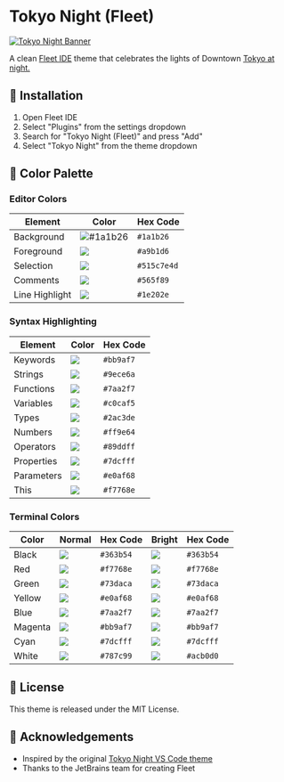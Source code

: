 # Tokyo Night (Fleet)

[![Tokyo Night Banner](https:/images2.imgbox.com/85/ac/fpbtRAsS_o.png)](https:/imgbox.com/fpbtRAsS)

A clean [Fleet IDE](https:/jetbrains.com/fleet) theme that celebrates the lights of Downtown [Tokyo at night.](https:/www.google.com/search?q=tokyo+night)

## 🚀 Installation

1. Open Fleet IDE
2. Select "Plugins" from the settings dropdown
3. Search for "Tokyo Night (Fleet)" and press "Add"
4. Select "Tokyo Night" from the theme dropdown

## 🎨 Color Palette

### Editor Colors

| Element | Color | Hex Code |
|---------|-------|----------|
| Background | ![#1a1b26](https:/place-hold.it/15/1a1b26/1a1b26?text=+) | `#1a1b26` |
| Foreground | ![](https:/place-hold.it/15/a9b1d6/a9b1d6?text=+) | `#a9b1d6` |
| Selection | ![](https:/place-hold.it/15/515c7e/515c7e?text=+) | `#515c7e4d` |
| Comments | ![](https:/place-hold.it/15/565f89/565f89?text=+) | `#565f89` |
| Line Highlight | ![](https:/place-hold.it/15/1e202e/1e202e?text=+) | `#1e202e` |

### Syntax Highlighting

| Element | Color | Hex Code |
|---------|-------|----------|
| Keywords | ![](https:/place-hold.it/15/bb9af7/bb9af7?text=+) | `#bb9af7` |
| Strings | ![](https:/place-hold.it/15/9ece6a/9ece6a?text=+) | `#9ece6a` |
| Functions | ![](https:/place-hold.it/15/7aa2f7/7aa2f7?text=+) | `#7aa2f7` |
| Variables | ![](https:/place-hold.it/15/c0caf5/c0caf5?text=+) | `#c0caf5` |
| Types | ![](https:/place-hold.it/15/2ac3de/2ac3de?text=+) | `#2ac3de` |
| Numbers | ![](https:/place-hold.it/15/ff9e64/ff9e64?text=+) | `#ff9e64` |
| Operators | ![](https:/place-hold.it/15/89ddff/89ddff?text=+) | `#89ddff` |
| Properties | ![](https:/place-hold.it/15/7dcfff/7dcfff?text=+) | `#7dcfff` |
| Parameters | ![](https:/place-hold.it/15/e0af68/e0af68?text=+) | `#e0af68` |
| This | ![](https:/place-hold.it/15/f7768e/f7768e?text=+) | `#f7768e` |

### Terminal Colors

| Color | Normal | Hex Code | Bright | Hex Code |
|-------|--------|----------|--------|----------|
| Black | ![](https:/place-hold.it/15/363b54/363b54?text=+) | `#363b54` | ![](https:/place-hold.it/15/363b54/363b54?text=+) | `#363b54` |
| Red | ![](https:/place-hold.it/15/f7768e/f7768e?text=+) | `#f7768e` | ![](https:/place-hold.it/15/f7768e/f7768e?text=+) | `#f7768e` |
| Green | ![](https:/place-hold.it/15/73daca/73daca?text=+) | `#73daca` | ![](https:/place-hold.it/15/73daca/73daca?text=+) | `#73daca` |
| Yellow | ![](https:/place-hold.it/15/e0af68/e0af68?text=+) | `#e0af68` | ![](https:/place-hold.it/15/e0af68/e0af68?text=+) | `#e0af68` |
| Blue | ![](https:/place-hold.it/15/7aa2f7/7aa2f7?text=+) | `#7aa2f7` | ![](https:/place-hold.it/15/7aa2f7/7aa2f7?text=+) | `#7aa2f7` |
| Magenta | ![](https:/place-hold.it/15/bb9af7/bb9af7?text=+) | `#bb9af7` | ![](https:/place-hold.it/15/bb9af7/bb9af7?text=+) | `#bb9af7` |
| Cyan | ![](https:/place-hold.it/15/7dcfff/7dcfff?text=+) | `#7dcfff` | ![](https:/place-hold.it/15/7dcfff/7dcfff?text=+) | `#7dcfff` |
| White | ![](https:/place-hold.it/15/787c99/787c99?text=+) | `#787c99` | ![](https:/place-hold.it/15/acb0d0/acb0d0?text=+) | `#acb0d0` |

## 📜 License

This theme is released under the MIT License.

## 🙏 Acknowledgements

- Inspired by the original [Tokyo Night VS Code theme](https:/github.com/enkia/tokyo-night-vscode-theme)
- Thanks to the JetBrains team for creating Fleet
